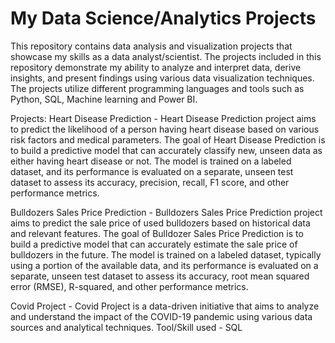 # My Data Science/Analytics Projects

This repository contains data analysis and visualization projects that showcase my skills as a data analyst/scientist. The projects included in this repository demonstrate my ability to analyze and interpret data, derive insights, and present findings using various data visualization techniques. The projects utilize different programming languages and tools such as Python, SQL, Machine learning and Power BI.

Projects:
Heart Disease Prediction -
Heart Disease Prediction project aims to predict the likelihood of a person having heart disease based on various risk factors and medical parameters. 
The goal of Heart Disease Prediction is to build a predictive model that can accurately classify new, unseen data as either having heart disease or not. The model is trained on a labeled dataset, and its performance is evaluated on a separate, unseen test dataset to assess its accuracy, precision, recall, F1 score, and other performance metrics.

Bulldozers Sales Price Prediction - 
Bulldozers Sales Price Prediction project aims to predict the sale price of used bulldozers based on historical data and relevant features. The goal of Bulldozer Sales Price Prediction is to build a predictive model that can accurately estimate the sale price of bulldozers in the future. The model is trained on a labeled dataset, typically using a portion of the available data, and its performance is evaluated on a separate, unseen test dataset to assess its accuracy, root mean squared error (RMSE), R-squared, and other performance metrics.

Covid Project - 
Covid Project is a data-driven initiative that aims to analyze and understand the impact of the COVID-19 pandemic using various data sources and analytical techniques.
Tool/Skill used - SQL

